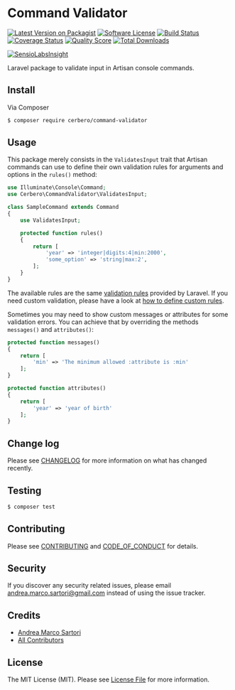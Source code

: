 # Command Validator

[![Latest Version on Packagist][ico-version]][link-packagist]
[![Software License][ico-license]](LICENSE.md)
[![Build Status][ico-travis]][link-travis]
[![Coverage Status][ico-scrutinizer]][link-scrutinizer]
[![Quality Score][ico-code-quality]][link-code-quality]
[![Total Downloads][ico-downloads]][link-downloads]

[![SensioLabsInsight][ico-sensiolabs]][link-sensiolabs]

Laravel package to validate input in Artisan console commands.

## Install

Via Composer

``` bash
$ composer require cerbero/command-validator
```

## Usage

This package merely consists in the `ValidatesInput` trait that Artisan commands can use to define their own validation rules for arguments and options in the `rules()` method:

``` php
use Illuminate\Console\Command;
use Cerbero\CommandValidator\ValidatesInput;

class SampleCommand extends Command
{
    use ValidatesInput;

    protected function rules()
    {
        return [
            'year' => 'integer|digits:4|min:2000',
            'some_option' => 'string|max:2',
        ];
    }
}
```

The available rules are the same [validation rules][link-rules] provided by Laravel. If you need custom validation, please have a look at [how to define custom rules][link-custom-rules].

Sometimes you may need to show custom messages or attributes for some validation errors. You can achieve that by overriding the methods `messages()` and `attributes()`:

``` php
protected function messages()
{
    return [
        'min' => 'The minimum allowed :attribute is :min'
    ];
}

protected function attributes()
{
    return [
        'year' => 'year of birth'
    ];
}
```

## Change log

Please see [CHANGELOG](CHANGELOG.md) for more information on what has changed recently.

## Testing

``` bash
$ composer test
```

## Contributing

Please see [CONTRIBUTING](CONTRIBUTING.md) and [CODE_OF_CONDUCT](CODE_OF_CONDUCT.md) for details.

## Security

If you discover any security related issues, please email andrea.marco.sartori@gmail.com instead of using the issue tracker.

## Credits

- [Andrea Marco Sartori][link-author]
- [All Contributors][link-contributors]

## License

The MIT License (MIT). Please see [License File](LICENSE.md) for more information.

[ico-version]: https://img.shields.io/packagist/v/cerbero/command-validator.svg?style=flat-square
[ico-license]: https://img.shields.io/badge/license-MIT-brightgreen.svg?style=flat-square
[ico-travis]: https://img.shields.io/travis/cerbero90/command-validator/master.svg?style=flat-square
[ico-scrutinizer]: https://img.shields.io/scrutinizer/coverage/g/cerbero90/command-validator.svg?style=flat-square
[ico-code-quality]: https://img.shields.io/scrutinizer/g/cerbero90/command-validator.svg?style=flat-square
[ico-downloads]: https://img.shields.io/packagist/dt/cerbero/command-validator.svg?style=flat-square
[ico-sensiolabs]: https://insight.sensiolabs.com/projects/756ebffa-7aa3-464c-a7a4-3f09e37f897a/big.png

[link-packagist]: https://packagist.org/packages/cerbero/command-validator
[link-travis]: https://travis-ci.org/cerbero90/command-validator
[link-scrutinizer]: https://scrutinizer-ci.com/g/cerbero90/command-validator/code-structure
[link-code-quality]: https://scrutinizer-ci.com/g/cerbero90/command-validator
[link-downloads]: https://packagist.org/packages/cerbero/command-validator
[link-author]: https://github.com/cerbero90
[link-contributors]: ../../contributors
[link-sensiolabs]: https://insight.sensiolabs.com/projects/756ebffa-7aa3-464c-a7a4-3f09e37f897a
[link-rules]: https://laravel.com/docs/validation#available-validation-rules
[link-custom-rules]: https://laravel.com/docs/validation#custom-validation-rules
